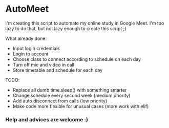 # AutoMeet

I'm creating this script to automate my online study in Google Meet. I'm too lazy to do that, but not lazy enough to create this script ;)

What already done:
- Input login credentials
- Login to account
- Choose class to connect according to schedule on each day
- Turn off mic and video in call
- Store timetable and schedule for each day

 TODO:
 - Replace all dumb time.sleep() with something smarter
 - Change schedule every second week (medium priority)
 - Add auto disconnect from calls (low priority)
 - Make code more flexible for unusual cases (more work with elif)

### Help and advices are welcome :)
